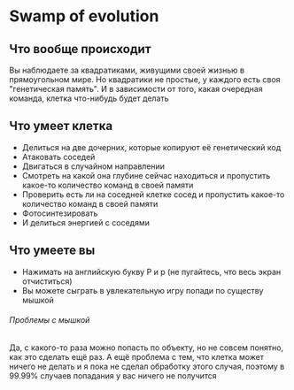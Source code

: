 Swamp of evolution
===
Что вообще происходит
---
Вы наблюдаете за квадратиками, живущими своей жизнью в прямоугольном мире.
Но квадратики не простые, у каждого есть своя "генетическая память". И в зависимости от того, какая очередная команда,
клетка что-нибудь будет делать 

Что умеет клетка
---
* Делиться на две дочерних, которые копируют её генетический код
* Атаковать соседей
* Двигаться в случайном направлении
* Смотреть на какой она глубине сейчас находиться и пропустить какое-то количество команд в своей памяти
* Проверить есть ли на соседней клетке сосед и пропустить какое-то количество команд в своей памяти
* Фотосинтезировать
* И делиться энергией с соседями

Что умеете вы
---
* Нажимать на английскую букву P и p (не пугайтесь, что весь экран отчиститься)
* Вы можете сыграть в увлекательную игру попади по существу мышкой

###### Проблемы с мышкой
Да, с какого-то раза можно попасть по объекту, но не совсем понятно, как это сделать ещё раз. А ещё проблема с тем, что клетка
может ничего не делать и я пока не сделал обработку этого случая, поэтому в 99.99% случаев попадания у вас ничего не получится
